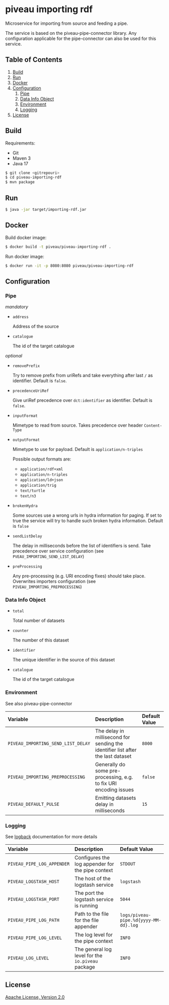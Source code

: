 # piveau importing rdf
Microservice for importing from source and feeding a pipe.

The service is based on the piveau-pipe-connector library. Any configuration applicable for the pipe-connector can also be used for this service.

## Table of Contents
1. [Build](#build)
1. [Run](#run)
1. [Docker](#docker)
1. [Configuration](#configuration)
    1. [Pipe](#pipe)
    1. [Data Info Object](#data-info-object)
    1. [Environment](#environment)
    1. [Logging](#logging)
1. [License](#license)

## Build
Requirements:
 * Git
 * Maven 3
 * Java 17

```bash
$ git clone <gitrepouri>
$ cd piveau-importing-rdf
$ mvn package
```

## Run

```bash
$ java -jar target/importing-rdf.jar
```

## Docker

Build docker image:

```bash
$ docker build -t piveau/piveau-importing-rdf .
```

Run docker image:

```bash
$ docker run -it -p 8080:8080 piveau/piveau-importing-rdf
```

## Configuration

### Pipe

_mandatory_

* `address` 

    Address of the source

* `catalogue`

    The id of the target catalogue

_optional_

* `removePrefix`

    Try to remove prefix from uriRefs and take everything after last `/` as identifier. Default is `false`.

* `precedenceUriRef`

    Give uriRef precedence over `dct:identifier` as identifier. Default is `false`.

* `inputFormat` 
    
    Mimetype to read from source. Takes precedence over header `Content-Type`

* `outputFormat` 
    
    Mimetype to use for payload. Default is `application/n-triples`

    Possible output formats are:

     * `application/rdf+xml`
     * `application/n-triples`
     * `application/ld+json`
     * `application/trig`
     * `text/turtle`
     * `text/n3`

* `brokenHydra`
    
    Some sources use a wrong urls in hydra information for paging. If set to true the service will try to handle such broken hydra information. Default is `false`
 
* `sendListDelay`

    The delay in milliseconds before the list of identifiers is send. Take precedence over service configuration (see `PVEAU_IMPORTING_SEND_LIST_DELAY`)

* `preProcessing`

    Any pre-processing (e.g. URI encoding fixes) should take place. Overwrites importers configuration (see `PIVEAU_IMPORTING_PREPROCESSING`)

### Data Info Object

* `total` 

    Total number of datasets

* `counter` 

    The number of this dataset

* `identifier` 

    The unique identifier in the source of this dataset

* `catalogue`

    The id of the target catalogue

### Environment
See also piveau-pipe-connector

| Variable                           | Description                                                                     | Default Value |
|:-----------------------------------|:--------------------------------------------------------------------------------|:--------------|
| `PIVEAU_IMPORTING_SEND_LIST_DELAY` | The delay in millisecond for sending the identifier list after the last dataset | `8000`        |
| `PIVEAU_IMPORTING_PREPROCESSING`   | Generally do some pre-processing, e.g. to fix URI encoding issues               | `false`       |
| `PIVEAU_DEFAULT_PULSE`             | Emitting datasets delay in milliseconds                                         | `15`          |

### Logging
See [logback](https://logback.qos.ch/documentation.html) documentation for more details

| Variable                   | Description                                       | Default Value                         |
|:---------------------------|:--------------------------------------------------|:--------------------------------------|
| `PIVEAU_PIPE_LOG_APPENDER` | Configures the log appender for the pipe context  | `STDOUT`                              |
| `PIVEAU_LOGSTASH_HOST`     | The host of the logstash service                  | `logstash`                            |
| `PIVEAU_LOGSTASH_PORT`     | The port the logstash service is running          | `5044`                                |
| `PIVEAU_PIPE_LOG_PATH`     | Path to the file for the file appender            | `logs/piveau-pipe.%d{yyyy-MM-dd}.log` |
| `PIVEAU_PIPE_LOG_LEVEL`    | The log level for the pipe context                | `INFO`                                |
| `PIVEAU_LOG_LEVEL`         | The general log level for the `io.piveau` package | `INFO`                                |

## License

[Apache License, Version 2.0](LICENSE.md)

